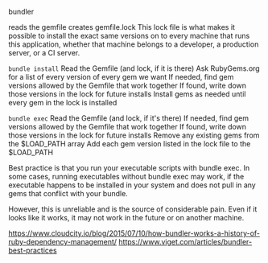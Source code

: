 bundler

reads the gemfile
creates gemfile.lock
This lock file is what makes it possible to install the exact same versions on to every machine that runs this application, whether that machine belongs to a developer, a production server, or a CI server.

`bundle install`
    Read the Gemfile (and lock, if it is there)
    Ask RubyGems.org for a list of every version of every gem we want
    If needed, find gem versions allowed by the Gemfile that work together
    If found, write down those versions in the lock for future installs
    Install gems as needed until every gem in the lock is installed

`bundle exec`
    Read the Gemfile (and lock, if it's there)
    If needed, find gem versions allowed by the Gemfile that work together
    If found, write down those versions in the lock for future installs
    Remove any existing gems from the $LOAD_PATH array
    Add each gem version listed in the lock file to the $LOAD_PATH

Best practice is that you run your executable scripts with bundle exec.
In some cases, running executables without bundle exec may work, if the executable happens to be installed in your system and does not pull in any gems that conflict with your bundle.

However, this is unreliable and is the source of considerable pain. Even if it looks like it works, it may not work in the future or on another machine.

https://www.cloudcity.io/blog/2015/07/10/how-bundler-works-a-history-of-ruby-dependency-management/
https://www.viget.com/articles/bundler-best-practices
